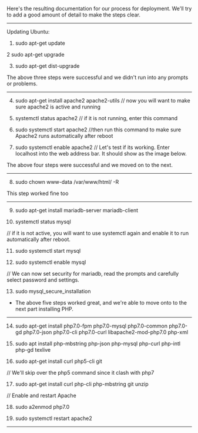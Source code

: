 
Here's the resulting documentation for our process for deployment. We'll try to add a good amount of detail to make the steps clear.


--------------------------------------------


Updating Ubuntu:

1. sudo apt-get update

2 sudo apt-get upgrade

3. sudo apt-get dist-upgrade

The above three steps were successful and we didn't run into any prompts or problems.


--------------------------------------------


4. sudo apt-get install apache2 apache2-utils
// now you will want to make sure apache2 is active and running

5. systemctl status apache2
// if it is not running, enter this command

6. sudo systemctl start apache2
//then run this command to make sure Apache2 runs automatically after reboot

7. sudo systemctl enable apache2
// Let's test if its working. Enter localhost into the web address bar. It should show as the image below.

The above four steps were successful and we moved on to the next.


--------------------------------------------


8. sudo chown www-data /var/www/html/ -R

This step worked fine too


--------------------------------------------


9. sudo apt-get install mariadb-server mariadb-client

10. systemctl status mysql

// if it is not active, you will want to use systemctl again and enable it to run automatically after reboot.

11. sudo systemctl start mysql

12. sudo systemctl enable mysql

// We can now set security for mariadb, read the prompts and carefully select password and settings.

13. sudo mysql_secure_installation

* The above five steps worked great, and we're able to move onto to the next part installing PHP.


--------------------------------------------


14. sudo apt-get install php7.0-fpm php7.0-mysql php7.0-common php7.0-gd php7.0-json php7.0-cli php7.0-curl libapache2-mod-php7.0 php-xml

15. sudo apt install php-mbstring php-json php-mysql php-curl php-intl php-gd texlive

16. sudo apt-get install curl php5-cli git

// We'll skip over the php5 command since it clash with php7

17. sudo apt-get install curl php-cli php-mbstring git unzip

// Enable and restart Apache

18. sudo a2enmod php7.0

19. sudo systemctl restart apache2


--------------------------------------------



